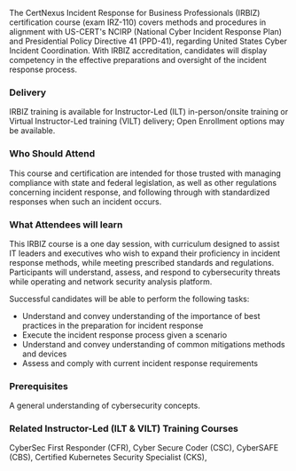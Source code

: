<!-- IRBIZ-->


The CertNexus Incident Response for Business Professionals (IRBIZ) certification course (exam IRZ-110) covers methods and procedures in alignment with US-CERT's NCIRP (National Cyber Incident Response Plan) and Presidential Policy Directive 41 (PPD-41), regarding United States Cyber Incident Coordination. With IRBIZ accreditation, candidates will display competency in the effective preparations and oversight of the incident response process.


### Delivery

IRBIZ training is available for Instructor-Led (ILT) in-person/onsite training or Virtual Instructor-Led training (VILT) delivery; Open Enrollment options may be available.


### Who Should Attend

This course and certification are intended for those trusted with managing compliance with state and federal legislation, as well as other regulations concerning incident response, and following through with standardized responses when such an incident occurs.


### What Attendees will learn


This IRBIZ course is a one day session, with curriculum designed to assist IT leaders and executives who wish to expand their proficiency in incident response methods, while meeting prescribed standards and regulations. Participants will understand, assess, and respond to cybersecurity threats while operating and network security analysis platform.

Successful candidates will be able to perform the following tasks:

- Understand and convey understanding of the importance of best practices in the preparation for incident response
- Execute the incident response process given a scenario
- Understand and convey understanding of common mitigations methods and devices
- Assess and comply with current incident response requirements


### Prerequisites

A general understanding of cybersecurity concepts.


### Related Instructor-Led (ILT & VILT) Training Courses

CyberSec First Responder (CFR), Cyber Secure Coder (CSC), CyberSAFE (CBS), Certified Kubernetes Security Specialist (CKS),
